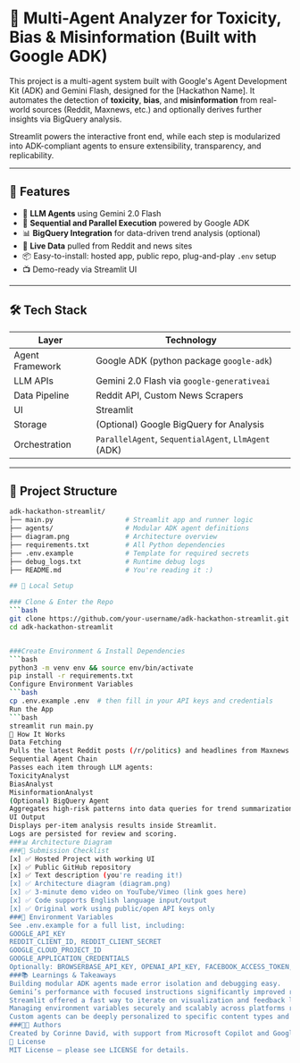 # 🧠 Multi-Agent Analyzer for Toxicity, Bias & Misinformation (Built with Google ADK)

This project is a multi-agent system built with Google's Agent Development Kit (ADK) and Gemini Flash, designed for the [Hackathon Name]. It automates the detection of **toxicity**, **bias**, and **misinformation** from real-world sources (Reddit, Maxnews, etc.) and optionally derives further insights via BigQuery analysis.

Streamlit powers the interactive front end, while each step is modularized into ADK-compliant agents to ensure extensibility, transparency, and replicability.

---

## 📌 Features

- 🤖 **LLM Agents** using Gemini 2.0 Flash
- 🧠 **Sequential and Parallel Execution** powered by Google ADK
- 📊 **BigQuery Integration** for data-driven trend analysis (optional)
- 📰 **Live Data** pulled from Reddit and news sites
- 📦 Easy-to-install: hosted app, public repo, plug-and-play `.env` setup
- 📺 Demo-ready via Streamlit UI

---

## 🛠️ Tech Stack

| Layer         | Technology                                 |
|---------------|---------------------------------------------|
| Agent Framework | Google ADK (python package `google-adk`) |
| LLM APIs      | Gemini 2.0 Flash via `google-generativeai` |
| Data Pipeline | Reddit API, Custom News Scrapers           |
| UI            | Streamlit                                  |
| Storage       | (Optional) Google BigQuery for Analysis    |
| Orchestration | `ParallelAgent`, `SequentialAgent`, `LlmAgent` (ADK) |

---

## 📁 Project Structure

```bash
adk-hackathon-streamlit/
├── main.py                  # Streamlit app and runner logic
├── agents/                  # Modular ADK agent definitions
├── diagram.png              # Architecture overview
├── requirements.txt         # All Python dependencies
├── .env.example             # Template for required secrets
├── debug_logs.txt           # Runtime debug logs
├── README.md                # You're reading it :)

## 🧪 Local Setup

### Clone & Enter the Repo
```bash
git clone https://github.com/your-username/adk-hackathon-streamlit.git
cd adk-hackathon-streamlit


###Create Environment & Install Dependencies
```bash
python3 -m venv env && source env/bin/activate
pip install -r requirements.txt
Configure Environment Variables
```bash
cp .env.example .env  # then fill in your API keys and credentials
Run the App
```bash
streamlit run main.py
🎯 How It Works
Data Fetching
Pulls the latest Reddit posts (/r/politics) and headlines from Maxnews.
Sequential Agent Chain
Passes each item through LLM agents:
ToxicityAnalyst
BiasAnalyst
MisinformationAnalyst
(Optional) BigQuery Agent
Aggregates high-risk patterns into data queries for trend summarization.
UI Output
Displays per-item analysis results inside Streamlit.
Logs are persisted for review and scoring.
###📊 Architecture Diagram
###🚀 Submission Checklist
[x] ✅ Hosted Project with working UI
[x] ✅ Public GitHub repository
[x] ✅ Text description (you're reading it!)
[x] ✅ Architecture diagram (diagram.png)
[x] ✅ 3-minute demo video on YouTube/Vimeo (link goes here)
[x] ✅ Code supports English language input/output
[x] ✅ Original work using public/open API keys only
###📝 Environment Variables
See .env.example for a full list, including:
GOOGLE_API_KEY
REDDIT_CLIENT_ID, REDDIT_CLIENT_SECRET
GOOGLE_CLOUD_PROJECT_ID
GOOGLE_APPLICATION_CREDENTIALS
Optionally: BROWSERBASE_API_KEY, OPENAI_API_KEY, FACEBOOK_ACCESS_TOKEN, etc.
###📚 Learnings & Takeaways
Building modular ADK agents made error isolation and debugging easy.
Gemini’s performance with focused instructions significantly improved result quality.
Streamlit offered a fast way to iterate on visualization and feedback loops.
Managing environment variables securely and scalably across platforms remains essential.
Custom agents can be deeply personalized to specific content types and domains.
###🧑‍💻 Authors
Created by Corinne David, with support from Microsoft Copilot and Google’s ADK framework.
📄 License
MIT License – please see LICENSE for details.
